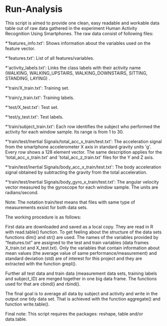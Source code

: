 Run-Analysis
============
This script is aimed to provide one clean, easy readable and workable data table out of raw data gathered in the experiment Human Activity Recognition Using Smartphones. The raw data consist of following files:

  *'features_info.txt': Shows information about the variables used on the feature vector. 
  
  *'features.txt': List of all features/variables. 
  
  *'activity_labels.txt': Links the class labels with their activity name (WALKING, WALKING_UPSTAIRS, WALKING_DOWNSTAIRS, SITTING,        STANDING, LAYING) . 
  
  *'train/X_train.txt': Training set. 
  
  *'train/y_train.txt': Training labels. 
  
  *'test/X_test.txt': Test set. 
  
  *'test/y_test.txt': Test labels. 
  
  *'train/subject_train.txt': Each row identifies the subject who performed the activity for each window sample. Its range is from      1 to 30. 
  
  *'train/test/Inertial Signals/total_acc_x_train/test.txt': The acceleration signal from the smartphone accelerometer X axis in        standard gravity units 'g'. Every row shows a 128 element vector. The same description applies for the 'total_acc_x_train.txt'      and 'total_acc_z_train.txt' files for the Y and Z axis. 
  
  *'train/test/Inertial Signals/body_acc_x_train/test.txt': The body acceleration signal obtained by subtracting the gravity from       the total acceleration. 
  
  *'train/test/Inertial Signals/body_gyro_x_train/test.txt': The angular velocity vector measured by the gyroscope for each window        sample. The units are radians/second. 
  
  Note: The notation train/test means that files with same type of measurements exsist for both data sets.
  
The working procedure is as follows:

First data are downloaded and saved as a local copy. They are read in R with read.table() function. To get feeling about the structure of the data sets functions dim() and str() are used. The names of the variables provided by “features.txt” are assigned to the test and train variables (data frames X_train.txt and X_test.txt). Only the variables that contain information about mean values (the average value of same performance/measurement) and standard deviation (std) are of interest for this project and they are extracted with the function grepl(). 

Further all test data and train data (measurement data sets, training labels and subject_ID) are merged together in one big data frame. The functions used for that are cbind() and rbind().

The final goal is to average all data by subject and activity and write in the output one tidy data set. That is achieved with the function aggregate() and function write.table().

Final note: This script requires the packages: reshape, table and/or data.table.   

